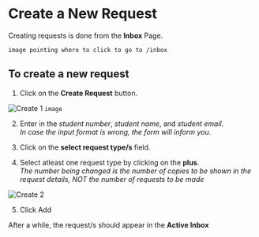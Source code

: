 # Create a New Request

Creating requests is done from the **Inbox** Page.

`image pointing where to click to go to /inbox`

## To create a new request

1. Click on the **Create Request** button.

![Create 1](/request-management/create1.png)
`image`

2. Enter in the _student number_, _student name_, and _student email_. <br/>
   _In case the input format is wrong, the form will inform you._

3. Click on the **select request type/s** field.
4. Select atleast one request type by clicking on the **plus**. <br/>
   _The number being changed is the number of copies to be shown in the request details, NOT the number of requests to be made_

![Create 2](/request-management/create2.png)

5. Click Add

After a while, the request/s should appear in the **Active Inbox**
